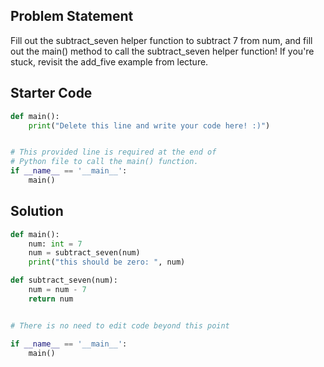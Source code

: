 ## Problem Statement

Fill out the subtract_seven helper function to subtract 7 from num, and fill out the main() method to call the subtract_seven helper function! If you're stuck, revisit the add_five example from lecture.

## Starter Code

```py
def main():
    print("Delete this line and write your code here! :)")


# This provided line is required at the end of
# Python file to call the main() function.
if __name__ == '__main__':
    main()
```

## Solution
```py
def main():
	num: int = 7
	num = subtract_seven(num)
	print("this should be zero: ", num)

def subtract_seven(num):
	num = num - 7
	return num


# There is no need to edit code beyond this point

if __name__ == '__main__':
    main()
```